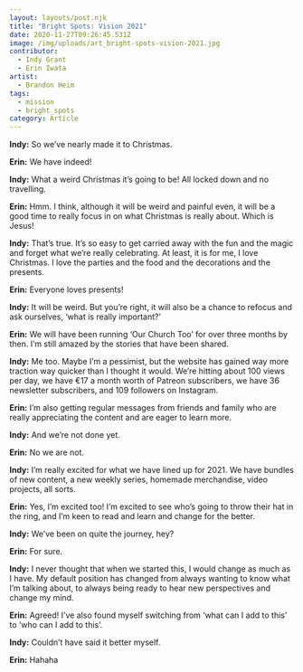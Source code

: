 ```yaml
---
layout: layouts/post.njk
title: "Bright Spots: Vision 2021"
date: 2020-11-27T09:26:45.531Z
image: /img/uploads/art_bright-spots-vision-2021.jpg
contributor:
  - Indy Grant
  - Erin Iwata
artist:
  - Brandon Heim
tags:
  - mission
  - bright_spots
category: Article
---
```

**Indy:** So we’ve nearly made it to Christmas.

**Erin:** We have indeed!

**Indy:** What a weird Christmas it’s going to be! All locked down and no travelling. 

**Erin:** Hmm. I think, although it will be weird and painful even, it will be a good time to really focus in on what Christmas is really about. Which is Jesus!

**Indy:** That’s true. It’s so easy to get carried away with the fun and the magic and forget what we’re really celebrating. At least, it is for me, I love Christmas. I love the parties and the food and the decorations and the presents. 

**Erin:** Everyone loves presents!

**Indy:** It will be weird. But you’re right, it will also be a chance to refocus and ask ourselves, ‘what is really important?’

**Erin:** We will have been running ‘Our Church Too’ for over three months by then. I’m still amazed by the stories that have been shared. 

**Indy:** Me too. Maybe I’m a pessimist, but the website has gained way more traction way quicker than I thought it would. We’re hitting about 100 views per day, we have €17 a month worth of Patreon subscribers, we have 36 newsletter subscribers, and 109 followers on Instagram. 

**Erin:** I’m also getting regular messages from friends and family who are really appreciating the content and are eager to learn more. 

**Indy:** And we’re not done yet. 

**Erin:** No we are not. 

**Indy:** I’m really excited for what we have lined up for 2021. We have bundles of new content, a new weekly series, homemade merchandise, video projects, all sorts. 

**Erin:** Yes, I’m excited too! I’m excited to see who’s going to throw their hat in the ring, and I’m keen to read and learn and change for the better. 

**Indy:** We’ve been on quite the journey, hey? 

**Erin:** For sure. 

**Indy:** I never thought that when we started this, I would change as much as I have. My default position has changed from always wanting to know what I’m talking about, to always being ready to hear new perspectives and change my mind. 

**Erin:** Agreed! I’ve also found myself switching from ‘what can I add to this’ to ‘who can I add to this’.

**Indy:** Couldn’t have said it better myself. 

**Erin:** Hahaha